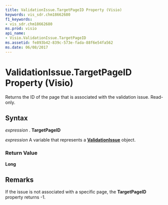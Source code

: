 ```yaml
---
title: ValidationIssue.TargetPageID Property (Visio)
keywords: vis_sdr.chm18662680
f1_keywords:
- vis_sdr.chm18662680
ms.prod: visio
api_name:
- Visio.ValidationIssue.TargetPageID
ms.assetid: fe893b42-839c-573e-fada-88f6e54fa562
ms.date: 06/08/2017
---
```



# ValidationIssue.TargetPageID Property (Visio)

Returns the ID of the page that is associated with the validation issue. Read-only.


## Syntax

 _expression_ . **TargetPageID**

 _expression_ A variable that represents a **[ValidationIssue](Visio.ValidationIssue.md)** object.


### Return Value

 **Long**


## Remarks

If the issue is not associated with a specific page, the  **TargetPageID** property returns -1.


